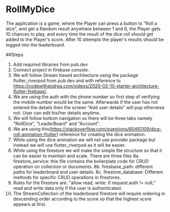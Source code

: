 # RollMyDice

The application is a game, where the Player can press a button to "Roll a dice", and get a Random result anywhere between 1 and 6, the Player gets 10 chances to play, and every time the result of the dice roll should get added to the Player's score. After 10 attempts the player's results should be logged into the leaderboard.

##Steps

1. Add required libraries from pub.dev
2. Connect project in firebase console.
3. We will follow Stream based architecture using the package flutter_riverpod from pub.dev and with reference to https://codewithandrea.com/videos/2020-02-10-starter-architecture-flutter-firebase/.
4. We are using the auth with the phone number so first step of verifying the mobile number would be the same. Afterwards if the user has not 
entered the details then the screen "Add user details" will pop otherwise not. User can edit his/her details anytime.
5. We will follow bottom navigation so there will be three tabs namely "RollDice", "LeaderBoard" and "Account".
6. We are using this(https://stackoverflow.com/questions/60461109/dice-roll-animation-flutter) reference for creating the dice animation.
7. While using the dice animation we will not use provider package but instead we will use flutter_riverpod as it will be easier.
8. While using the firestore we will make the simple file structure so that it can be easier to maintain and scale. There are three files 
8a. firestore_service: this file contains the boilerplate code for CRUD operation on collection or documents.
8b. firesbase_path: different paths for leaderboard and user details.
8c. firestore_database: Different methods for specific CRUD operations in firestores.
9. Rules for the firestore are: "allow read, write: if request.auth != null;" read and write data only if the user is authenticated. 
10. The StreamCollection of the leaderboard firestore will require ordering in descending order according to the score so that the highest score appears at first.

